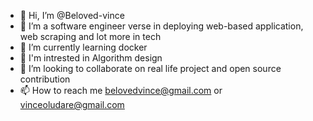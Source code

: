 - 👋 Hi, I’m @Beloved-vince
- 👀 I’m a software engineer verse in deploying web-based application, web scraping and lot more in tech
- 🌱 I’m currently learning docker
- 🌱 I'm intrested in Algorithm design
- 💞️ I’m looking to collaborate on real life project and open source contribution
- 📫 How to reach me belovedvince@gmail.com or vinceoludare@gmail.com

<!---
Beloved-vince/Beloved-vince is a ✨ special ✨ repository because its `README.md` (this file) appears on your GitHub profile.
You can click the Preview link to take a look at your changes.
--->
